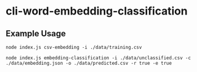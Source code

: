 # cli-word-embedding-classification

## Example Usage

```
node index.js csv-embedding -i ./data/training.csv
```

```
node index.js embedding-classification -i ./data/unclassified.csv -c ./data/embedding.json -o ./data/predicted.csv -r true -e true
```
